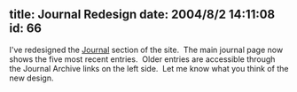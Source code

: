 title: Journal Redesign
date: 2004/8/2 14:11:08
id: 66
---
I've redesigned the [Journal](Journal.aspx) section of the site.  The main journal page now shows the five most recent entries.  Older entries are accessible through the Journal Archive links on the left side.  Let me know what you think of the new design.